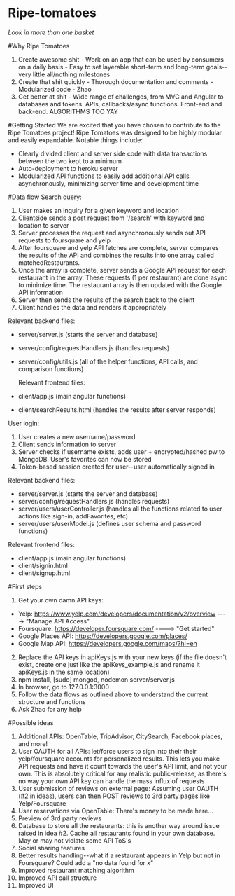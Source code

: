 # Ripe-tomatoes
*Look in more than one basket*

#Why Ripe Tomatoes
  1. Create awesome shit
    - Work on an app that can be used by consumers on a daily basis
    - Easy to set layerable short-term and long-term goals--very little all/nothing milestones
  2. Create that shit quickly
    - Thorough documentation and comments
    - Modularized code
    - Zhao
  3. Get better at shit
    - Wide range of challenges, from MVC and Angular to databases and tokens. APIs, callbacks/async functions. Front-end and back-end. ALGORITHMS TOO YAY

#Getting Started
We are excited that you have chosen to contribute to the Ripe Tomatoes project! Ripe Tomatoes was designed to be highly modular and easily expandable. Notable things include:
- Clearly divided client and server side code with data transactions between the two kept to a minimum
- Auto-deployment to heroku server 
- Modularized API functions to easily add additional API calls asynchronously, minimizing server time and development time

#Data flow 
Search query:
  1. User makes an inquiry for a given keyword and location
  2. Clientside sends a post request from '/search' with keyword and location to server
  3. Server processes the request and asynchronously sends out API requests to foursquare and yelp
  4. After foursquare and yelp API fetches are complete, server compares the results of the API and combines the results into one array called matchedRestaurants.
  5. Once the array is complete, server sends a Google API request for each restaurant in the array. These requests (1 per restaurant) are done async to minimize time. The restaurant array is then updated with the Google API information
  6. Server then sends the results of the search back to the client
  7. Client handles the data and renders it appropriately
  
  Relevant backend files: 
- server/server.js (starts the server and database)
- server/config/requestHandlers.js (handles requests)
- server/config/utils.js (all of the helper functions, API calls, and comparison functions)
  
  Relevant frontend files:
- client/app.js (main angular functions)
- client/searchResults.html (handles the results after server responds)

User login:
  1. User creates a new username/password
  2. Client sends information to server
  3. Server checks if username exists, adds user + encrypted/hashed pw to MongoDB. User's favorites can now be stored
  4. Token-based session created for user--user automatically signed in
  
  Relevant backend files: 
  - server/server.js (starts the server and database)
  - server/config/requestHandlers.js (handles requests)
  - server/users/userController.js (handles all the functions related to user actions like sign-in, addFavorites, etc)
  - server/users/userModel.js (defines user schema and password functions)
  
  Relevant frontend files:
  - client/app.js (main angular functions)
  - client/signin.html
  - client/signup.html

#First steps
1. Get your own damn API keys:
  - Yelp: https://www.yelp.com/developers/documentation/v2/overview   ----> "Manage API Access"
  - Foursquare: https://developer.foursquare.com/ ----> "Get started"
  - Google Places API: https://developers.google.com/places/ 
  - Google Map API: https://developers.google.com/maps/?hl=en
2. Replace the API keys in apiKeys.js with your new keys (if the file doesn't exist, create one just like the apiKeys_example.js and rename it apiKeys.js in the same location)
3. npm install, [sudo] mongod, nodemon server/server.js
4. In browser, go to 127.0.0.1:3000
5. Follow the data flows as outlined above to understand the current structure and functions
6. Ask Zhao for any help

#Possible ideas
1. Additional APIs: OpenTable, TripAdvisor, CitySearch, Facebook places, and more!
2. User OAUTH for all APIs: let/force users to sign into their their yelp/foursquare accounts for personalized results. This lets you make API requests and have it count towards the user's API limit, and not your own. This is absolutely critical for any realistic public-release, as there's no way your own API key can handle the mass influx of requests
3. User submission of reviews on external page: Assuming user OAUTH (#2 in ideas), users can then POST reviews to 3rd party pages like Yelp/Foursquare
4. User reservations via OpenTable: There's money to be made here...
5. Preview of 3rd party reviews
6. Database to store all the restaurants: this is another way around issue raised in idea #2. Cache all restaurants found in your own database. May or may not violate some API ToS's
7. Social sharing features
8. Better results handling--what if a restaurant appears in Yelp but not in Foursquare? Could add a "no data found for x"
9. Improved restaurant matching algorithm
10. Improved API call structure
11. Improved UI